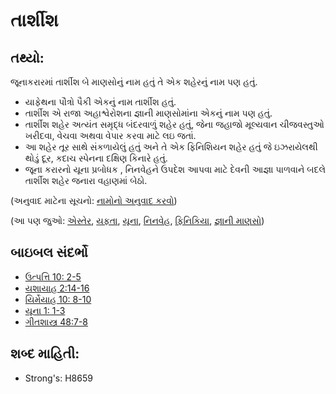 # તાર્શીશ 

## તથ્યો: 

જૂનાકરારમાં તાર્શીશ બે માણસોનું નામ હતું
તે એક શહેરનું નામ પણ હતું.

* યાફેથના પૌત્રો પૈકી એકનું નામ તાર્શીશ હતું.
* તાર્શીશ એ રાજા અહાશ્વેરોશના જ્ઞાની માણસોમાંના એકનું નામ પણ હતું.
* તાર્શીશ શહેર અત્યંત સમૃદ્ધ બંદરવાળું શહેર હતું, જેના જહાજો મૂલ્યવાન ચીજવસ્તુઓ ખરીદવા, વેચવા અથવા વેપાર કરવા માટે લઇ જતાં.
* આ શહેર તૂર સાથે સંકળાયેલું હતું અને તે એક ફિનિશિયન શહેર હતું જે ઇઝરાયેલથી થોડું દૂર, કદાચ સ્પેનના દક્ષિણ કિનારે હતું.
* જૂના કરારનો યૂના પ્રબોધક , નિનવેહને ઉપદેશ આપવા માટે દેવની આજ્ઞા પાળવાને બદલે તાર્શીશ શહેર જનારા વહાણમાં બેઠો.

(અનુવાદ માટેના સૂચનો: [નામોનો અનુવાદ કરવો](rc://gu/ta/man/translate/translate-names))

(આ પણ જુઓ: [એસ્તેર](../names/esther.md), [યફતા](../names/japheth.md), [યૂના](../names/jonah.md), [નિનવેહ](../names/nineveh.md), [ફિનિકિયા](../names/phonecia.md), [જ્ઞાની માણસો](../other/wisemen.md))

## બાઇબલ સંદર્ભો 

* [ઉત્પત્તિ 10: 2-5](rc://gu/tn/help/gen/10/02)
* [યશાયાહ 2:14-16](rc://gu/tn/help/isa/02/14)
* [યિર્મેયાહ 10: 8-10](rc://gu/tn/help/jer/10/08)
* [યૂના 1: 1-3](rc://gu/tn/help/jon/01/01)
* [ગીતશાસ્ત્ર 48:7-8](rc://gu/tn/help/psa/048/007)

## શબ્દ માહિતી: 

* Strong's: H8659
